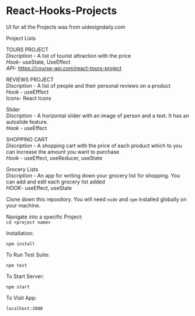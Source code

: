 # React-Hooks-Projects <br/>

UI for all the Projects was from uidesigndaily.com <br/>

Project Lists<br/>

TOURS PROJECT<br/>
*Discription* - A list of tourist attraction with the price<br/>
*Hook*- useState, UseEffect<br/>
*API*- https://course-api.com/react-tours-project

REVIEWS PROJECT<br/>
*Discription* - A list of people and their personal reviews on a product<br/>
*Hook* - useEfffect<br/>
Icons- React Icons

Slider<br/>
*Discription* - A horizontal slider with an image of person and a text. It has an autoslide feature.<br/>
*Hook* - useEffect <br/>


SHOPPING CART <br/>
*Discription* - A shopping cart with the price of each product which to you can increase the amount you want to purchase<br/>
*Hook* - useEffect, useReducer, useState <br/>

Grocery Lists<br/>
*Discription* -  An app for writing down your grocery list for shopping. You can add and edit each grocery list added <br/>
*HOOK*- useEffect, useState

Clone down this repository. You will need `node` and `npm` installed globally on your machine.  

Navigate into a specific Project: <br/>
`cd <project name>`

Installation:

`npm install`  

To Run Test Suite:  

`npm test`  

To Start Server:

`npm start`  


To Visit App:

`localhost:3000` 
